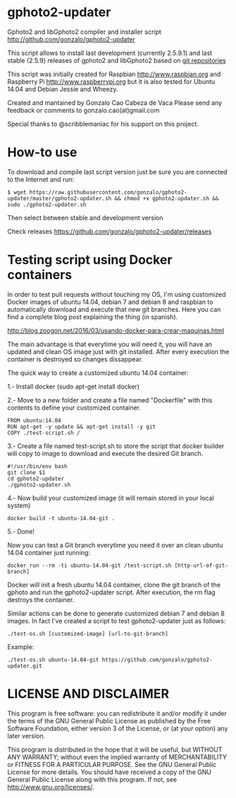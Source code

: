 gphoto2-updater
===============

Gphoto2 and libGphoto2 compiler and installer script
http://github.com/gonzalo/gphoto2-updater

This script allows to install last development (currently 2.5.9.1) and last
stable (2.5.9) releases of gphoto2 and libGphoto2 based on
[git repositories](https://github.com/gphoto/)

This script was initially created for Raspbian http://www.raspbian.org
and Raspberry Pi http://www.raspberrypi.org but it is also tested for Ubuntu
14.04 and Debian Jessie and Wheezy.

Created and mantained by Gonzalo Cao Cabeza de Vaca
Please send any feedback or comments to gonzalo.cao(at)gmail.com

Special thanks to @scribblemaniac for his support on this project.

How-to use
==========
To download and compile last script version just be sure you are connected to
the Internet and run:

```
$ wget https://raw.githubusercontent.com/gonzalo/gphoto2-updater/master/gphoto2-updater.sh && chmod +x gphoto2-updater.sh && sudo ./gphoto2-updater.sh
```
Then select between stable and development version

Check releases
https://github.com/gonzalo/gphoto2-updater/releases

Testing script using Docker containers
======================================
In order to test pull requests without touching my OS, I'm using customized Docker images of ubuntu 14.04, debian 7 and debian 8 and raspbian to automatically download and execute that new git branches. Here you can find a complete blog post explaining the thing (in spanish).

http://blog.zoogon.net/2016/03/usando-docker-para-crear-maquinas.html

The main advantage is that everytime you will need it, you will have an updated and clean OS image just with git installed. After every execution the container is destroyed so changes dissappear.

The quick way to create a customized ubuntu 14.04 container:

1.- Install docker (sudo apt-get install docker)

2.- Move to a new folder and create a file named "Dockerfile" with this contents to define your customized container.
```
FROM ubuntu:14.04
RUN apt-get -y update && apt-get install -y git
COPY ./test-script.sh /
```
3.- Create a file named test-script.sh to store the script that docker builder will copy to image to download and execute the desired Git branch.
```
#!/usr/bin/env bash
git clone $1
cd gphoto2-updater
./gphoto2-updater.sh
```
4.- Now build your customized image (it will remain stored in your local system)
```
docker build -t ubuntu-14.04-git .
```
5.- Done! 

Now you can test a Git branch everytime you need it over an clean ubuntu 14.04 container just running:
```
docker run --rm -ti ubuntu-14.04-git /test-script.sh [http-url-of-git-branch]
```

Docker will init a fresh ubuntu 14.04 container, clone the git branch of the gphoto and run the gphoto2-updater script. After execution, the rm flag destroys the container.

Similar actions can be done to generate customized debian 7 and debian 8 images. In fact I've created a script to test gphoto2-updater just as follows:
```
./test-os.sh [customized-image] [url-to-git-branch]
```
Example: 
```
./test-os.sh ubuntu-14.04-git https://github.com/gonzalo/gphoto2-updater.git
```


LICENSE AND DISCLAIMER
======================

This program is free software: you can redistribute it and/or modify
it under the terms of the GNU General Public License as published by
the Free Software Foundation, either version 3 of the License, or
(at your option) any later version.

This program is distributed in the hope that it will be useful,
but WITHOUT ANY WARRANTY; without even the implied warranty of
MERCHANTABILITY or FITNESS FOR A PARTICULAR PURPOSE.  See the
GNU General Public License for more details.
You should have received a copy of the GNU General Public License
along with this program.  If not, see <http://www.gnu.org/licenses/>.
